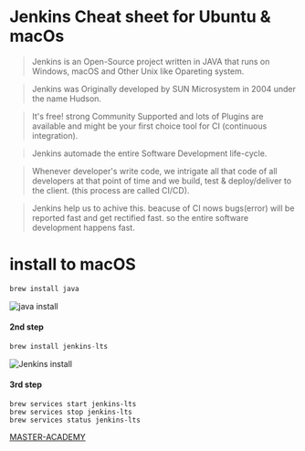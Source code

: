 # Jenkins Cheat sheet for Ubuntu & macOs

> Jenkins is an Open-Source project written in JAVA that runs on Windows, macOS and Other Unix like Opareting system.

> Jenkins was Originally developed by SUN Microsystem in 2004 under the name Hudson. 

> It's free! strong Community Supported and lots of Plugins are available and might be your first choice tool for CI (continuous integration).

> Jenkins automade the entire Software Development life-cycle.

> Whenever developer's write code, we intrigate all that code of all developers at that point of time and we build, test & deploy/deliver to the client. (this process are called CI/CD).

> Jenkins help us to achive this. beacuse of CI nows bugs(error) will be reported fast and get rectified fast. so the entire software development happens fast.


# install to macOS
``` bash
brew install java

```
![java install](https://user-images.githubusercontent.com/77927449/123520597-39bc0900-d6d3-11eb-9376-3b7dcda9effd.png)

#### 2nd step
``` python
brew install jenkins-lts
```
![Jenkins install](https://user-images.githubusercontent.com/77927449/123520757-13e33400-d6d4-11eb-8f84-d9ec84dc8c1c.png)

#### 3rd step

```
brew services start jenkins-lts   
brew services stop jenkins-lts
brew services status jenkins-lts   
```


[MASTER-ACADEMY](https://master.com.bd/)
